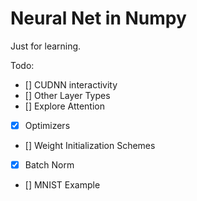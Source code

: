 # Neural Net in Numpy

Just for learning.

Todo:
* [] CUDNN interactivity
* [] Other Layer Types
* [] Explore Attention 
* [x] Optimizers
* [] Weight Initialization Schemes 
* [x] Batch Norm
* [] MNIST Example
